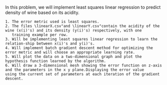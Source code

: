 In this problem, we will implement least squares linear regression to predict density of wine based on its acidity.


    1. The error metric used is least squares.
    2. The files \linearX.csv"and \linearY.csv"contain the acidity of the wine (x(i)'s) and its density (y(i)'s) respectively, with one     
       training example per row. 
    3. Will be implementing least squares linear regression to learn the relation-ship between x(i)'s and y(i)'s.
    4. Will implement batch gradient descent method for optimizing the error metric and will choose an appropriate learning rate.
    5. Will plot the data on a two-dimensional graph and plot the hypothesis function learned by the algorithm.
    6. Will draw a 3-dimensional mesh showing the error function on z-axis and the parameters in the x y plane.Displaying the error value        using the current set of parameters at each iteration of the gradient descent.
   
